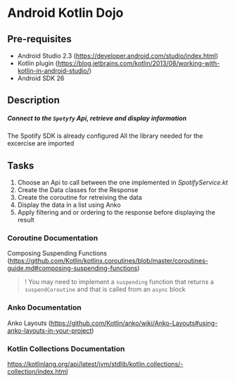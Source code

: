 # Android Kotlin Dojo

## Pre-requisites
- Android Studio 2.3 (https://developer.android.com/studio/index.html)
- Kotlin plugin (https://blog.jetbrains.com/kotlin/2013/08/working-with-kotlin-in-android-studio/)
- Android SDK 26

## Description
##### Connect to the `Spotyfy` Api, retrieve and display information
The Spotify SDK is already configured
All the library needed for the excercise are imported


## Tasks

1) Choose an Api to call between the one implemented in *SpotifyService.kt*
2) Create the Data classes for the Response
3) Create the coroutine for retreiving the data
4) Display the data in a list using Anko
5) Apply filtering and or ordering to the response before displaying the result


### Coroutine Documentation

Composing Suspending Functions (https://github.com/Kotlin/kotlinx.coroutines/blob/master/coroutines-guide.md#composing-suspending-functions)

>! You may need to implement a `suspending` function that returns a `suspendCoroutine` and that is called from an `async` block

### Anko Documentation

Anko Layouts (https://github.com/Kotlin/anko/wiki/Anko-Layouts#using-anko-layouts-in-your-project)

### Kotlin Collections Documentation
https://kotlinlang.org/api/latest/jvm/stdlib/kotlin.collections/-collection/index.html
